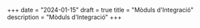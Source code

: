 +++
date        = "2024-01-15"
draft        = true
title       = "Mòduls d'Integració"
description = "Mòduls d'Integració"
+++



